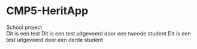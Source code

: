 # CMP5-HeritApp
School project<br>
Dit is een test
Dit is een test uitgevoerd door een tweede student
Dit is een test uitgevoerd door een derde student 
